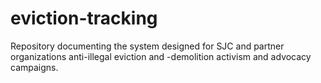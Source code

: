 # eviction-tracking
Repository documenting the system designed for SJC and partner organizations anti-illegal eviction and -demolition activism and advocacy campaigns. 
